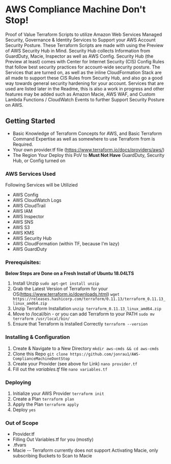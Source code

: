 # AWS Compliance Machine Don't Stop!
Proof of Value Terraform Scripts to utilize Amazon Web Services Managed Security, Governance & Identity Services to Support your AWS Account Security Posture. 
These Terraform Scripts are made with using the Preview of AWS Security Hub in Mind. Security Hub collects Information from GuardDuty, Macie, Inspector as well as AWS Config. Security Hub (the Preview at least) comes with Center for Internet Security (CIS) Config Rules that follow best security practices for account-wide security posture. The Services that are turned on, as well as the inline CloudFormation Stack are all made to support these CIS Rules from Security Hub, and also go a good way towards general security hardening for your account. Services that are used are listed later in the Readme, this is also a work in progress and other features may be added such as Amazon Macie, AWS WAF, and Custom Lambda Functions / CloudWatch Events to further Support Security Posture on AWS.

## Getting Started
- Basic Knowledge of Terraform Concepts for AWS, and Basic Terraform Command Expertise as well as somewhere to use Terraform from is Required.
- Your own provider.tf file (https://www.terraform.io/docs/providers/aws/)
- The Region Your Deploy this PoV to **Must Not Have** GuardDuty, Security Hub, or Config turned on

### AWS Services Used
Following Services will be Utilizied
- AWS Config
- AWS CloudWatch Logs
- AWS CloudTrail
- AWS IAM
- AWS Inspector
- AWS SNS
- AWS S3
- AWS KMS
- AWS Security Hub
- AWS CloudFormation (within TF, because I'm lazy)
- AWS GuardDuty

### Prerequisites:
**Below Steps are Done on a Fresh Install of Ubuntu 18.04LTS**
1. Install Unzip
`sudo apt-get install unzip`
2. Grab the Latest Version of Terraform for your OS(https://www.terraform.io/downloads.html)
`wget https://releases.hashicorp.com/terraform/0.11.13/terraform_0.11.13_linux_amd64.zip`
3. Unzip Terraform Installation
`unzip terraform_0.11.13_linux_amd64.zip`
4. Move to /local/bin - or you can add Terraform to your PATH
`sudo mv terraform /usr/local/bin/`
5. Ensure that Terraform is Installed Correctly
`terraform --version`

### Installing & Configuration
1. Create & Navigate to a New Directory
`mkdir aws-cmds && cd aws-cmds`
2. Clone this Repo
`git clone https://github.com/jonrau1/AWS-ComplianceMachineDontStop`
3. Create your Provider (see above for Link)
`nano provider.tf`
4. Fill out the *variables.tf* file
`nano variables.tf`

### Deploying
1. Initialize your AWS Provider
`terraform init`
2. Create a Plan
`terraform plan`
3. Apply the Plan
`terraform apply`
4. Deploy
`yes`

### Out of Scope
- Provider.tf
- Filling Out Variables.tf for you (mostly)
- .tfvars
- Macie -- Terraform currently does not support Activating Macie, only subscribing Buckets to Scan to Macie